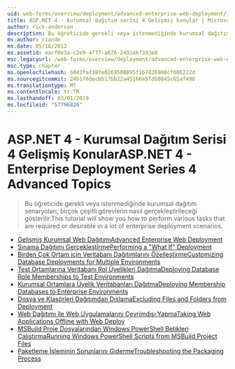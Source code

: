 ```yaml
---
uid: web-forms/overview/deployment/advanced-enterprise-web-deployment/index
title: ASP.NET 4 - kurumsal dağıtım serisi 4 Gelişmiş konular | Microsoft Docs
author: rick-anderson
description: Bu öğreticide gerekli veya istenmediğinde kurumsal dağıtım senaryoları, birçok çeşitli görevlerin nasıl gerçekleştirileceği gösterilir.
ms.author: riande
ms.date: 05/16/2012
ms.assetid: eacf0e3a-c2e9-4f77-a676-249146f393e8
msc.legacyurl: /web-forms/overview/deployment/advanced-enterprise-web-deployment
msc.type: chapter
ms.openlocfilehash: b042faf38fe0269508895f1b7826908cf086222d
ms.sourcegitcommit: 24b1f6decbb17bb22a45166e5fdb0845c65af498
ms.translationtype: MT
ms.contentlocale: tr-TR
ms.lasthandoff: 03/01/2019
ms.locfileid: "57796826"
---
```

<a name="aspnet-4---enterprise-deployment-series-4-advanced-topics"></a><span data-ttu-id="50b57-103">ASP.NET 4 - Kurumsal Dağıtım Serisi 4 Gelişmiş Konular</span><span class="sxs-lookup"><span data-stu-id="50b57-103">ASP.NET 4 - Enterprise Deployment Series 4 Advanced Topics</span></span>
====================
> <span data-ttu-id="50b57-104">Bu öğreticide gerekli veya istenmediğinde kurumsal dağıtım senaryoları, birçok çeşitli görevlerin nasıl gerçekleştirileceği gösterilir.</span><span class="sxs-lookup"><span data-stu-id="50b57-104">This tutorial will show you how to perform various tasks that are required or desirable in a lot of enterprise deployment scenarios.</span></span>


- [<span data-ttu-id="50b57-105">Gelişmiş Kurumsal Web Dağıtımı</span><span class="sxs-lookup"><span data-stu-id="50b57-105">Advanced Enterprise Web Deployment</span></span>](advanced-enterprise-web-deployment.md)
- [<span data-ttu-id="50b57-106">Sınama Dağıtımı Gerçekleştirme</span><span class="sxs-lookup"><span data-stu-id="50b57-106">Performing a "What If" Deployment</span></span>](performing-a-what-if-deployment.md)
- [<span data-ttu-id="50b57-107">Birden Çok Ortam için Veritabanı Dağıtımlarını Özelleştirme</span><span class="sxs-lookup"><span data-stu-id="50b57-107">Customizing Database Deployments for Multiple Environments</span></span>](customizing-database-deployments-for-multiple-environments.md)
- [<span data-ttu-id="50b57-108">Test Ortamlarına Veritabanı Rol Üyelikleri Dağıtma</span><span class="sxs-lookup"><span data-stu-id="50b57-108">Deploying Database Role Memberships to Test Environments</span></span>](deploying-database-role-memberships-to-test-environments.md)
- [<span data-ttu-id="50b57-109">Kurumsal Ortamlara Üyelik Veritabanları Dağıtma</span><span class="sxs-lookup"><span data-stu-id="50b57-109">Deploying Membership Databases to Enterprise Environments</span></span>](deploying-membership-databases-to-enterprise-environments.md)
- [<span data-ttu-id="50b57-110">Dosya ve Klasörleri Dağıtımdan Dışlama</span><span class="sxs-lookup"><span data-stu-id="50b57-110">Excluding Files and Folders from Deployment</span></span>](excluding-files-and-folders-from-deployment.md)
- [<span data-ttu-id="50b57-111">Web Dağıtımı ile Web Uygulamalarını Çevrimdışı Yapma</span><span class="sxs-lookup"><span data-stu-id="50b57-111">Taking Web Applications Offline with Web Deploy</span></span>](taking-web-applications-offline-with-web-deploy.md)
- [<span data-ttu-id="50b57-112">MSBuild Proje Dosyalarından Windows PowerShell Betikleri Çalıştırma</span><span class="sxs-lookup"><span data-stu-id="50b57-112">Running Windows PowerShell Scripts from MSBuild Project Files</span></span>](running-windows-powershell-scripts-from-msbuild-project-files.md)
- [<span data-ttu-id="50b57-113">Paketleme İşleminin Sorunlarını Giderme</span><span class="sxs-lookup"><span data-stu-id="50b57-113">Troubleshooting the Packaging Process</span></span>](troubleshooting-the-packaging-process.md)

